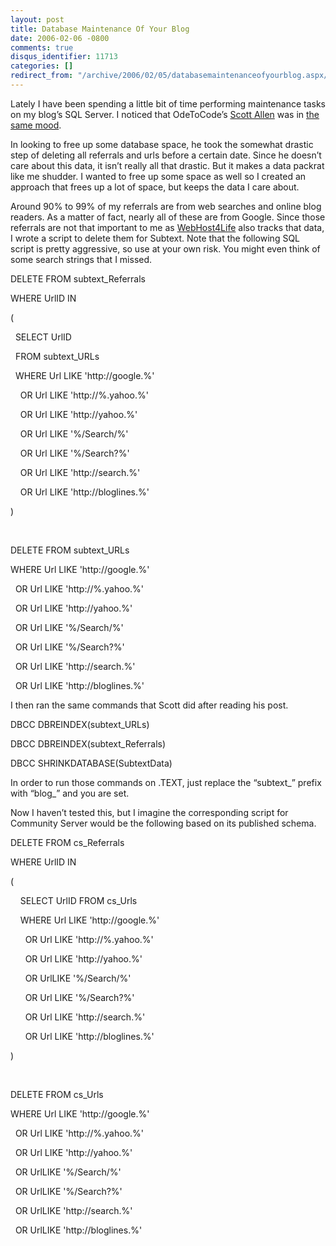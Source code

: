 ```yaml
---
layout: post
title: Database Maintenance Of Your Blog
date: 2006-02-06 -0800
comments: true
disqus_identifier: 11713
categories: []
redirect_from: "/archive/2006/02/05/databasemaintenanceofyourblog.aspx/"
---
```


Lately I have been spending a little bit of time performing maintenance
tasks on my blog’s SQL Server. I noticed that OdeToCode’s [Scott
Allen](http://odetocode.com/Blogs/scott/ "Scott Allen's Blog") was in
[the same
mood](http://odetocode.com/Blogs/scott/archive/2006/02/06/2839.aspx "Care and Feeding of Community Server").

In looking to free up some database space, he took the somewhat drastic
step of deleting all referrals and urls before a certain date. Since he
doesn’t care about this data, it isn’t really all that drastic. But it
makes a data packrat like me shudder. I wanted to free up some space as
well so I created an approach that frees up a lot of space, but keeps
the data I care about.

Around 90% to 99% of my referrals are from web searches and online blog
readers. As a matter of fact, nearly all of these are from Google. Since
those referrals are not that important to me as
[WebHost4Life](http://webhost4life.com/ "WebHost4Life Hosting Company Website")
also tracks that data, I wrote a script to delete them for Subtext. Note
that the following SQL script is pretty aggressive, so use at your own
risk. You might even think of some search strings that I missed.

DELETE FROM subtext\_Referrals

WHERE UrlID IN

(

  SELECT UrlID

  FROM subtext\_URLs

  WHERE Url LIKE 'http://google.%'

    OR Url LIKE 'http://%.yahoo.%'

    OR Url LIKE 'http://yahoo.%'

    OR Url LIKE '%/Search/%'

    OR Url LIKE '%/Search?%'

    OR Url LIKE 'http://search.%'

    OR Url LIKE 'http://bloglines.%'

)

 

DELETE FROM subtext\_URLs

WHERE Url LIKE 'http://google.%'

  OR Url LIKE 'http://%.yahoo.%'

  OR Url LIKE 'http://yahoo.%'

  OR Url LIKE '%/Search/%'

  OR Url LIKE '%/Search?%'

  OR Url LIKE 'http://search.%'

  OR Url LIKE 'http://bloglines.%'

I then ran the same commands that Scott did after reading his post.

DBCC DBREINDEX(subtext\_URLs)

DBCC DBREINDEX(subtext\_Referrals)

DBCC SHRINKDATABASE(SubtextData)

In order to run those commands on .TEXT, just replace the “subtext\_”
prefix with “blog\_” and you are set.

Now I haven’t tested this, but I imagine the corresponding script for
Community Server would be the following based on its published schema.

DELETE FROM cs\_Referrals

WHERE UrlID IN

(

    SELECT UrlID FROM cs\_Urls

    WHERE Url LIKE 'http://google.%'

      OR Url LIKE 'http://%.yahoo.%'

      OR Url LIKE 'http://yahoo.%'

      OR UrlLIKE '%/Search/%'

      OR Url LIKE '%/Search?%'

      OR Url LIKE 'http://search.%'

      OR Url LIKE 'http://bloglines.%'

)

 

DELETE FROM cs\_Urls

WHERE Url LIKE 'http://google.%'

  OR Url LIKE 'http://%.yahoo.%'

  OR Url LIKE 'http://yahoo.%'

  OR UrlLIKE '%/Search/%'

  OR UrlLIKE '%/Search?%'

  OR UrlLIKE 'http://search.%'

  OR UrlLIKE 'http://bloglines.%'

